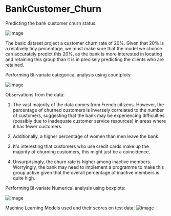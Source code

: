 # BankCustomer_Churn
Predicting the bank customer churn status.

![image](https://user-images.githubusercontent.com/107737679/189734204-efffe43a-7b4c-4b11-91cc-f6343ce4e3e6.png)


The basic dataset  project a customer churn rate of 20%.
Given that 20% is a relatively tiny percentage, we must make sure that the model we choose
can accurately predict this 20%, as the bank is more interested in locating and retaining 
this group than it is in precisely predicting the clients who are retained.

Performing Bi-variate categorical analysis using countplots:

![image](https://user-images.githubusercontent.com/107737679/189735660-cfc67cb1-177b-45a9-93d4-c605897821e7.png)


Observations from the data:
1. The vast majority of the data comes from French citizens. 
However, the percentage of churned customers is inversely correlated to the number of customers,
suggesting that the bank may be experiencing difficulties (possibly due to inadequate customer service resources)
in areas where it has fewer customers.

2. Additionally, a higher percentage of women than men leave the bank.

3. It's interesting that customers who use credit cards make up the majority of churning customers, this might just be a coincidence.

4. Unsurprisingly, the churn rate is higher among inactive members. 
Worryingly, the bank may need to implement a programme to make this group active 
given that the overall percentage of inactive members is quite high.

Performing Bi-variate Numerical analysis using boxplots:

![image](https://user-images.githubusercontent.com/107737679/189735196-a0befbc7-2578-4f64-a980-311c1a9bfc05.png)


Machine Learning Models used and their scores on test data:
![image](https://user-images.githubusercontent.com/107737679/189757001-8d48ae89-3aec-4071-962c-f8e48da1a408.png)







